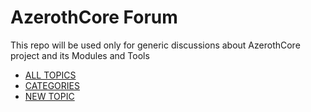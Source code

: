 # AzerothCore Forum
This repo will be used only for generic discussions about AzerothCore project and its Modules and Tools

* [ALL TOPICS](https://github.com/azerothcore/forum/issues)
* [CATEGORIES](https://github.com/azerothcore/forum/labels)
* [NEW TOPIC](https://github.com/azerothcore/forum/issues/new/choose)
